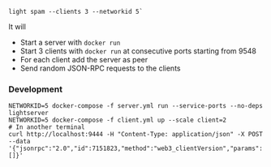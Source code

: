 ```
light spam --clients 3 --networkid 5`
```
It will
- Start a server with `docker run`
- Start 3 clients with `docker run` at consecutive ports starting from 9548
- For each client add the server as peer
- Send random JSON-RPC requests to the clients 

### Development
```
NETWORKID=5 docker-compose -f server.yml run --service-ports --no-deps lightserver
NETWORKID=5 docker-compose -f client.yml up --scale client=2
# In another terminal
curl http://localhost:9444 -H "Content-Type: application/json" -X POST --data '{"jsonrpc":"2.0","id":7151823,"method":"web3_clientVersion","params":[]}'
```